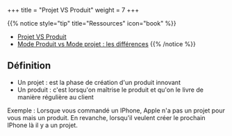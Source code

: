 +++
title = "Projet VS Produit"
weight = 7
+++

{{% notice style="tip" title="Ressources" icon="book" %}}
- [Projet VS Produit](https://blog.myagilepartner.fr/index.php/2019/06/27/projet-vs-produit/)
- [Mode Produit vs Mode projet : les différences](https://www.qualitystreet.fr/2022/12/12/mode-produit-vs-mode-projet-les-differences/)
{{% /notice %}}

## Définition

- Un projet : est la phase de création d'un produit innovant
- Un produit : c'est lorsqu'on maîtrise le produit et qu'on le livre de manière régulière au client

Exemple : Lorsque vous commandé un IPhone, Apple n'a pas un projet pour vous mais un produit. En revanche, lorsqu'il veulent créer le prochain IPhone là il y a un projet.